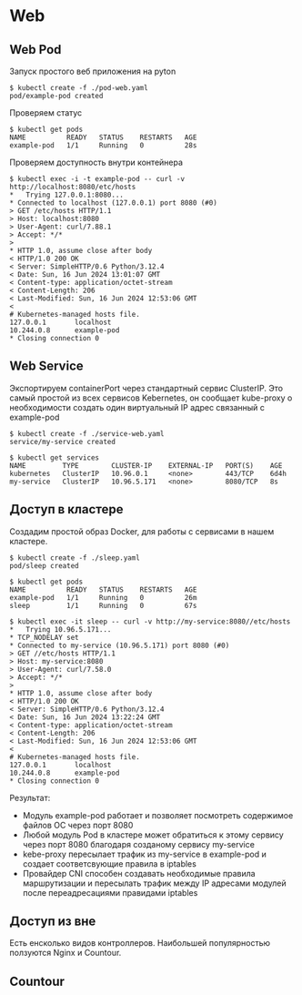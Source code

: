 # Web

## Web Pod

Запуск простого веб приложения на pyton

```
$ kubectl create -f ./pod-web.yaml 
pod/example-pod created
```

Проверяем статус

```
$ kubectl get pods
NAME          READY   STATUS    RESTARTS   AGE
example-pod   1/1     Running   0          28s
```

Проверяем доступность внутри контейнера

```
$ kubectl exec -i -t example-pod -- curl -v http://localhost:8080/etc/hosts
*   Trying 127.0.0.1:8080...
* Connected to localhost (127.0.0.1) port 8080 (#0)
> GET /etc/hosts HTTP/1.1
> Host: localhost:8080
> User-Agent: curl/7.88.1
> Accept: */*
> 
* HTTP 1.0, assume close after body
< HTTP/1.0 200 OK
< Server: SimpleHTTP/0.6 Python/3.12.4
< Date: Sun, 16 Jun 2024 13:01:07 GMT
< Content-type: application/octet-stream
< Content-Length: 206
< Last-Modified: Sun, 16 Jun 2024 12:53:06 GMT
< 
# Kubernetes-managed hosts file.
127.0.0.1       localhost
10.244.0.8      example-pod
* Closing connection 0
```

## Web Service

Экспортируем containerPort через стандартный сервис ClusterIP. Это самый простой из всех сервисов Kebernetes, он сообщает  kube-proxy о необходимости создать один виртуальный IP адрес связанный с example-pod

```
$ kubectl create -f ./service-web.yaml 
service/my-service created
```

```
$ kubectl get services
NAME         TYPE        CLUSTER-IP    EXTERNAL-IP   PORT(S)    AGE
kubernetes   ClusterIP   10.96.0.1     <none>        443/TCP    6d4h
my-service   ClusterIP   10.96.5.171   <none>        8080/TCP   8s
```

## Доступ в кластере

Создадим простой образ Docker, для работы с сервисами в нашем кластере.

```
$ kubectl create -f ./sleep.yaml 
pod/sleep created
```

```
$ kubectl get pods
NAME          READY   STATUS    RESTARTS   AGE
example-pod   1/1     Running   0          26m
sleep         1/1     Running   0          67s
```

```
$ kubectl exec -it sleep -- curl -v http://my-service:8080//etc/hosts
*   Trying 10.96.5.171...
* TCP_NODELAY set
* Connected to my-service (10.96.5.171) port 8080 (#0)
> GET //etc/hosts HTTP/1.1
> Host: my-service:8080
> User-Agent: curl/7.58.0
> Accept: */*
> 
* HTTP 1.0, assume close after body
< HTTP/1.0 200 OK
< Server: SimpleHTTP/0.6 Python/3.12.4
< Date: Sun, 16 Jun 2024 13:22:24 GMT
< Content-type: application/octet-stream
< Content-Length: 206
< Last-Modified: Sun, 16 Jun 2024 12:53:06 GMT
< 
# Kubernetes-managed hosts file.
127.0.0.1       localhost
10.244.0.8      example-pod
* Closing connection 0
```

Результат:

* Модуль example-pod работает и позволяет посмотреть содержимое файлов ОС через порт 8080
* Любой модуль Pod в кластере может обратиться к этому сервису через порт 8080 благодаря созданому сервису my-service
* kebe-proxy пересылает трафик из my-service в example-pod и создает соответсвующие правила в iptables
* Провайдер CNI способен создавать необходимые правила маршрутизации и пересылать трафик между IP адресами модулей после переадресациями правидами iptables


## Доступ из вне

Есть енсколько видов контроллеров. Наибольшей популярностью ползуются Nginx и Countour.

## Countour





